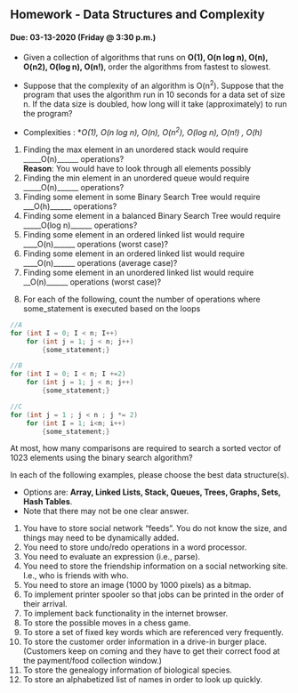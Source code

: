 ## Homework - Data Structures and Complexity
#### Due: 03-13-2020 (Friday @ 3:30 p.m.)

- Given a collection of algorithms that runs on **O(1), O(n log n), O(n), O(n2), O(log n), O(n!)**, order the algorithms from fastest to slowest.
- Suppose that the complexity of an algorithm is O(n<sup>2</sup>). Suppose that the program that uses the algorithm run in 10 seconds for a data set of size n. If the data size is doubled, how long will it take (approximately) to run the program? 


- Complexities : **O(1), O(n log n), O(n), O(n<sup>2</sup>), O(log n), O(n!) , O(h)*
<ol>
    <li>Finding the max element in an unordered stack would require _____O(n)______ operations?
        <br><b>Reason</b>: You would have to look through all elements possibly</li>
    <li>Finding the min element in an unordered queue would require _____O(n)______ operations?</li>
    <li>Finding some element in some Binary Search Tree would require ___O(h)______ operations?</li>
    <li>Finding some element in a balanced Binary Search Tree would require _____O(log n)______ operations?</li>
    <li>Finding some element in an ordered linked list would require ____O(n)______ operations (worst case)?</li>
    <li>Finding some element in an ordered linked list would require ____O(n)______ operations (average case)?</li>
    <li>Finding some element in an unordered linked list would require __O(n)______ operations (worst case)?</li>
</ol>

8. For each of the following, count the number of operations where some_statement is executed based on the loops

```cpp
//A
for (int I = 0; I < n; I++)
    for (int j = 1; j < n; j++)
        {some_statement;}
```

```cpp
//B
for (int I = 0; I < n; I +=2)
    for (int j = 1; j < n; j++)
        {some_statement;}
```

```cpp
//C
for (int j = 1 ; j < n ; j *= 2)
    for (int I = 1; i<n; i++)
        {some_statement;} 
```

At most, how many comparisons are required to search a sorted vector of 1023 elements using the binary
search algorithm?

In each of the following examples, please choose the best data structure(s).
- Options are: **Array, Linked Lists, Stack, Queues, Trees, Graphs, Sets, Hash Tables**. 
- Note that there may not be one clear answer.

1. You have to store social network “feeds”. You do not know the size, and things may need to be dynamically added.
2. You need to store undo/redo operations in a word processor.
3. You need to evaluate an expression (i.e., parse).
4. You need to store the friendship information on a social networking site. I.e., who is friends with who.
5. You need to store an image (1000 by 1000 pixels) as a bitmap.
6. To implement printer spooler so that jobs can be printed in the order of their arrival.
7. To implement back functionality in the internet browser.
8. To store the possible moves in a chess game.
9. To store a set of fixed key words which are referenced very frequently.
10. To store the customer order information in a drive-in burger place. (Customers keep on coming and they have to get their correct food at the payment/food collection window.)
11. To store the genealogy information of biological species.
12. To store an alphabetized list of names in order to look up quickly.